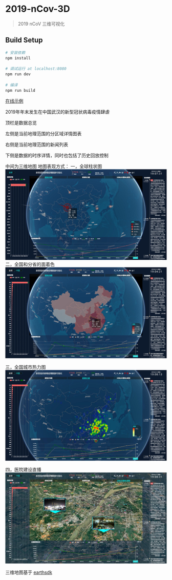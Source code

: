 # 2019-nCov-3D

> 2019 nCoV 三维可视化

## Build Setup

``` bash
# 安装依赖
npm install

# 调试运行 at localhost:8080
npm run dev

# 编译
npm run build

```
[在线示例](http://ncov.earthsdk.com)


2019年年末发生在中国武汉的新型冠状病毒疫情肆虐

顶栏是数据总览

左侧是当前地理范围的分区域详情图表

右侧是当前地理范围的新闻列表

下侧是数据的时序详情，同时也包括了历史回放控制

中间为三维地图
地图表现方式：
一，全球柱状图
![柱状图](./img/zhu.jpg)
二，全国和分省的面着色
![全国着色](./img/fenqu.jpg)

三，全国城市热力图
![全国热力图](./img/heatmap.jpg)

四，医院建设直播
![视频直播](./img/zhibo.jpg)

三维地图基于 [earthsdk](http://www.earthsdk.com)

